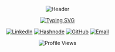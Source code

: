 <div align="center">
  
  ![Header](https://capsule-render.vercel.app/api?type=waving&color=0:3a1c71,50:d76d77,100:ffaf7b&height=200&section=header&text=Surya%20Sourav%20Parida&fontSize=50&fontColor=ffffff&animation=fadeIn&fontAlignY=30&desc=AI%20Engineer%20|%20Full%20Stack%20Developer%20|%20ML%20Enthusiast&descAlignY=50)

  [![Typing SVG](https://readme-typing-svg.demolab.com?font=Fira+Code&weight=700&size=24&duration=3000&pause=1000&color=38BDFF&center=true&vCenter=true&width=1000&lines=Building+AI+Solutions+for+Real-World+Problems;Computer+Vision+%7C+LLMs+%7C+Generative+AI+%7C+FinTech;Innovating+at+the+Intersection+of+AI+and+Technology)](https://git.io/typing-svg)

  <a href="https://www.linkedin.com/in/surya-sourav-parida/"><img src="https://img.shields.io/badge/LinkedIn-0077B5?style=for-the-badge&logo=linkedin&logoColor=white" alt="LinkedIn"/></a>
  <a href="https://hashnode.com/@Surya-sourav"><img src="https://img.shields.io/badge/Hashnode-2962FF?style=for-the-badge&logo=hashnode&logoColor=white" alt="Hashnode"/></a>
  <a href="https://github.com/Surya-sourav"><img src="https://img.shields.io/badge/GitHub-100000?style=for-the-badge&logo=github&logoColor=white" alt="GitHub"/></a>
  <a href="mailto:surya.aimlx@gmail.com"><img src="https://img.shields.io/badge/Email-D14836?style=for-the-badge&logo=gmail&logoColor=white" alt="Email"/></a>
  
  <img src="https://komarev.com/ghpvc/?username=Surya-sourav&color=0E7E12&style=for-the-badge" alt="Profile Views"/>
</div>

<br>
